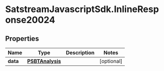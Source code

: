# SatstreamJavascriptSdk.InlineResponse20024

## Properties
Name | Type | Description | Notes
------------ | ------------- | ------------- | -------------
**data** | [**PSBTAnalysis**](PSBTAnalysis.md) |  | [optional] 
